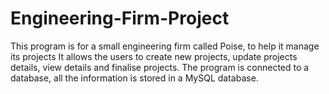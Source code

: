 # Engineering-Firm-Project

This program is for a small engineering firm called Poise, to help it manage its projects
It allows the users to create new projects, update projects details, view details and finalise projects.
The program is connected to a database, all the information is stored in a MySQL database.
